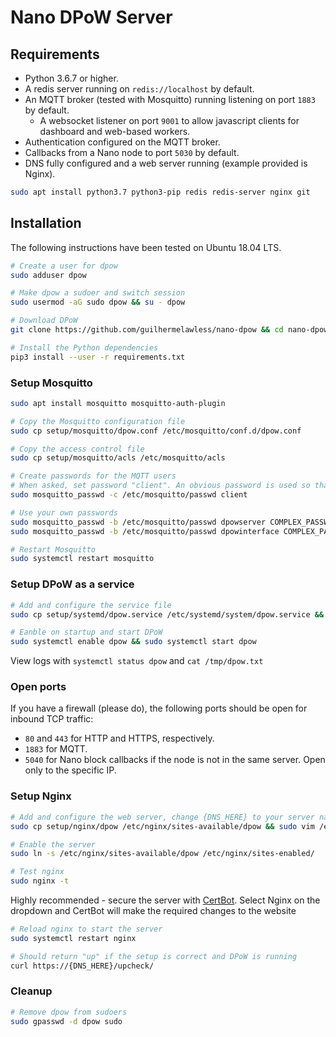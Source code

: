 # Nano DPoW Server

## Requirements

* Python 3.6.7 or higher.
* A redis server running on `redis://localhost` by default.
* An MQTT broker (tested with Mosquitto) running listening on port `1883` by default.
  * A websocket listener on port `9001` to allow javascript clients for dashboard and web-based workers.
* Authentication configured on the MQTT broker.
* Callbacks from a Nano node to port `5030` by default.
* DNS fully configured and a web server running (example provided is Nginx).

```bash
sudo apt install python3.7 python3-pip redis redis-server nginx git
```

## Installation

The following instructions have been tested on Ubuntu 18.04 LTS.

```bash
# Create a user for dpow
sudo adduser dpow

# Make dpow a sudoer and switch session
sudo usermod -aG sudo dpow && su - dpow

# Download DPoW
git clone https://github.com/guilhermelawless/nano-dpow && cd nano-dpow/server

# Install the Python dependencies
pip3 install --user -r requirements.txt
```

### Setup Mosquitto

```bash
sudo apt install mosquitto mosquitto-auth-plugin

# Copy the Mosquitto configuration file
sudo cp setup/mosquitto/dpow.conf /etc/mosquitto/conf.d/dpow.conf

# Copy the access control file
sudo cp setup/mosquitto/acls /etc/mosquitto/acls

# Create passwords for the MQTT users
# When asked, set password "client". An obvious password is used so that everyone can freely contribute work
sudo mosquitto_passwd -c /etc/mosquitto/passwd client

# Use your own passwords
sudo mosquitto_passwd -b /etc/mosquitto/passwd dpowserver COMPLEX_PASSWORD_1
sudo mosquitto_passwd -b /etc/mosquitto/passwd dpowinterface COMPLEX_PASSWORD_2

# Restart Mosquitto
sudo systemctl restart mosquitto
```

### Setup DPoW as a service

```bash
# Add and configure the service file
sudo cp setup/systemd/dpow.service /etc/systemd/system/dpow.service && sudo vim /etc/systemd/system/dpow.service 

# Eanble on startup and start DPoW
sudo systemctl enable dpow && sudo systemctl start dpow
```

View logs with `systemctl status dpow` and `cat /tmp/dpow.txt`

### Open ports

If you have a firewall (please do), the following ports should be open for inbound TCP traffic:
* `80` and `443` for HTTP and HTTPS, respectively.
* `1883` for MQTT.
* `5040` for Nano block callbacks if the node is not in the same server. Open only to the specific IP.

### Setup Nginx

```bash
# Add and configure the web server, change {DNS_HERE} to your server name
sudo cp setup/nginx/dpow /etc/nginx/sites-available/dpow && sudo vim /etc/nginx/sites-available/dpow

# Enable the server
sudo ln -s /etc/nginx/sites-available/dpow /etc/nginx/sites-enabled/

# Test nginx
sudo nginx -t
```

Highly recommended - secure the server with [CertBot](https://certbot.eff.org/instructions).  Select Nginx on the dropdown and CertBot will make the required changes to the website

```bash
# Reload nginx to start the server
sudo systemctl restart nginx

# Should return "up" if the setup is correct and DPoW is running
curl https://{DNS_HERE}/upcheck/
```

### Cleanup

```bash
# Remove dpow from sudoers
sudo gpasswd -d dpow sudo
```